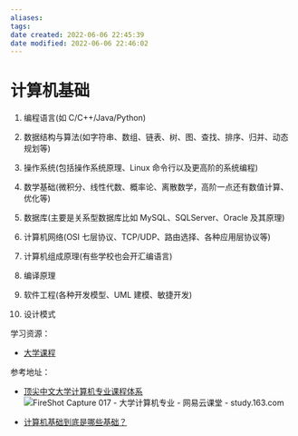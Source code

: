 ```yaml
---
aliases: 
tags: 
date created: 2022-06-06 22:45:39
date modified: 2022-06-06 22:46:02
---
```


# 计算机基础

  

1. 编程语言(如 C/C++/Java/Python)

2. 数据结构与算法(如字符串、数组、链表、树、图、查找、排序、归并、动态规划等)

3. 操作系统(包括操作系统原理、Linux 命令行以及更高阶的系统编程)

4. 数学基础(微积分、线性代数、概率论、离散数学，高阶一点还有数值计算、优化等)

5. 数据库(主要是关系型数据库比如 MySQL、SQLServer、Oracle 及其原理)

6. 计算机网络(OSI 七层协议、TCP/UDP、路由选择、各种应用层协议等)

7. 计算机组成原理(有些学校也会开汇编语言)

8. 编译原理

9. 软件工程(各种开发模型、UML 建模、敏捷开发)

10. 设计模式

  

学习资源：

  

- [大学课程](%E5%A4%A7%E5%AD%A6%E8%AF%BE%E7%A8%8B.md)

  

参考地址：

  

- [顶尖中文大学计算机专业课程体系](https://study.163.com/curricula/cs.htm)![FireShot Capture 017 - 大学计算机专业 - 网易云课堂 - study.163.com](https://cdn.jsdelivr.net/gh/FourteenD/PicBed/2020-12-21%2018-26-41_FireShot%20Capture%20017%20-%20%E5%A4%A7%E5%AD%A6%E8%AE%A1%E7%AE%97%E6%9C%BA%E4%B8%93%E4%B8%9A%20-%20%E7%BD%91%E6%98%93%E4%BA%91%E8%AF%BE%E5%A0%82%20-%20study.163.com.png)

- [计算机基础到底是哪些基础？](https://www.zhihu.com/question/31528376/answer/692405340)
